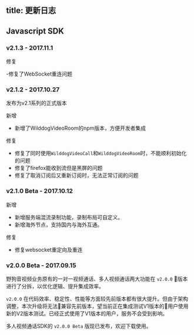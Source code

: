 title: 更新日志
---

## Javascript SDK

### v2.1.3 - 2017.11.1

<span class="changelog fix">修复</span>

-修复了WebSocket重连问题

### v2.1.2 - 2017.10.27

发布为v2.1系列的正式版本

<span class="changelog add">新增</span>

- 新增了WilddogVideoRoom的npm版本，方便开发者集成

<span class="changelog fix">修复</span>

- 修复了同时使用`WilddogVideoCall`和`WilddogVideoRoom`时，不能顺利初始化的问题
- 修复了firefox能收到流但是黑屏的问题
- 修复了取消订阅后又重新订阅时，无法正常订阅的问题


### v2.1.0 Beta - 2017.10.12

<span class="changelog add">新增</span>

- 新增服务端混流录制功能，录制布局可自定义。
- 新增海外节点，支持国内与海外互通。

<span class="changelog fix">修复</span>

- 修复websocket重定向及重连

### v2.0.0 Beta - 2017.09.15

野狗音视频业务原有的一对一视频通话、多人视频通话两大功能在 `v2.0.0` 版本进行了分拆，以优化逻辑、提升集成效率。

`v2.0.0` 在代码效率、稳定性、性能等方面较先前版本都有很大提升。但由于架构调整，本次升级将无法兼容先前版本，望当前正在集成测试V1版本的用户使用新的V2版本测试。已经正式使用了V1版本的用户，服务不会受到影响。

多人视频通话SDK的 `v2.0.0 Beta` 版现已发布，欢迎下载使用。